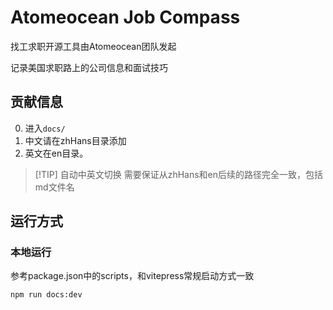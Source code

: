 # Atomeocean Job Compass

找工求职开源工具由Atomeocean团队发起

记录美国求职路上的公司信息和面试技巧

## 贡献信息

0. 进入`docs/`
1. 中文请在zhHans目录添加
2. 英文在en目录。

> [!TIP] 自动中英文切换
> 需要保证从zhHans和en后续的路径完全一致，包括md文件名


## 运行方式

### 本地运行
参考package.json中的scripts，和vitepress常规启动方式一致
```shell
npm run docs:dev
```
